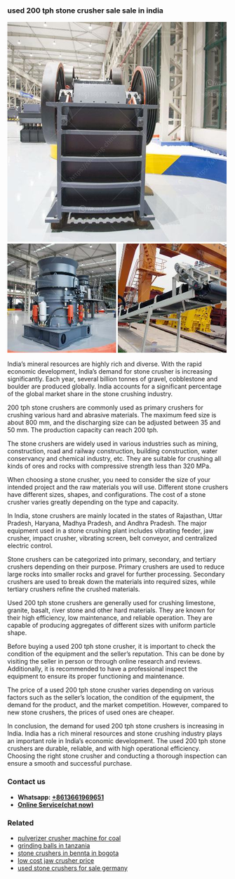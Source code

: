 <h3>used 200 tph stone crusher sale sale in india</h3><img src='1708498474.jpg' alt=''><p>India’s mineral resources are highly rich and diverse. With the rapid economic development, India’s demand for stone crusher is increasing significantly. Each year, several billion tonnes of gravel, cobblestone and boulder are produced globally. India accounts for a significant percentage of the global market share in the stone crushing industry.</p><p>200 tph stone crushers are commonly used as primary crushers for crushing various hard and abrasive materials. The maximum feed size is about 800 mm, and the discharging size can be adjusted between 35 and 50 mm. The production capacity can reach 200 tph.</p><p>The stone crushers are widely used in various industries such as mining, construction, road and railway construction, building construction, water conservancy and chemical industry, etc. They are suitable for crushing all kinds of ores and rocks with compressive strength less than 320 MPa.</p><p>When choosing a stone crusher, you need to consider the size of your intended project and the raw materials you will use. Different stone crushers have different sizes, shapes, and configurations. The cost of a stone crusher varies greatly depending on the type and capacity.</p><p>In India, stone crushers are mainly located in the states of Rajasthan, Uttar Pradesh, Haryana, Madhya Pradesh, and Andhra Pradesh. The major equipment used in a stone crushing plant includes vibrating feeder, jaw crusher, impact crusher, vibrating screen, belt conveyor, and centralized electric control.</p><p>Stone crushers can be categorized into primary, secondary, and tertiary crushers depending on their purpose. Primary crushers are used to reduce large rocks into smaller rocks and gravel for further processing. Secondary crushers are used to break down the materials into required sizes, while tertiary crushers refine the crushed materials.</p><p>Used 200 tph stone crushers are generally used for crushing limestone, granite, basalt, river stone and other hard materials. They are known for their high efficiency, low maintenance, and reliable operation. They are capable of producing aggregates of different sizes with uniform particle shape.</p><p>Before buying a used 200 tph stone crusher, it is important to check the condition of the equipment and the seller’s reputation. This can be done by visiting the seller in person or through online research and reviews. Additionally, it is recommended to have a professional inspect the equipment to ensure its proper functioning and maintenance.</p><p>The price of a used 200 tph stone crusher varies depending on various factors such as the seller’s location, the condition of the equipment, the demand for the product, and the market competition. However, compared to new stone crushers, the prices of used ones are cheaper.</p><p>In conclusion, the demand for used 200 tph stone crushers is increasing in India. India has a rich mineral resources and stone crushing industry plays an important role in India’s economic development. The used 200 tph stone crushers are durable, reliable, and with high operational efficiency. Choosing the right stone crusher and conducting a thorough inspection can ensure a smooth and successful purchase.</p><h3>Contact us</h3><ul><li><strong>Whatsapp:&nbsp;<a href="https://wa.me/8613661969651">+8613661969651</a></strong></li><li><a href="https://swt.shibang-china.com/?git&amp;zhl&amp;used 200 tph stone crusher sale sale in india"><strong>Online Service(chat now)</strong></a></li></ul><h3>Related</h3><ul><li><a href='pulverizer crusher machine for coal.md'>pulverizer crusher machine for coal</a></li><li><a href='grinding balls in tanzania.md'>grinding balls in tanzania</a></li><li><a href='stone crushers in bennta in bogota.md'>stone crushers in bennta in bogota</a></li><li><a href='low cost jaw crusher price.md'>low cost jaw crusher price</a></li><li><a href='used stone crushers for sale germany.md'>used stone crushers for sale germany</a></li></ul>